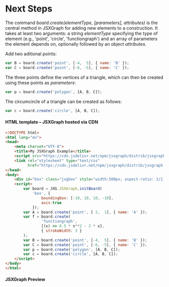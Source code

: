 # Next Steps

The command _board.create(elementType, [parameters], attributes)_ is the central method in JSXGraph for adding new elements to a construction. 
It takes at least two arguments: a string _elementType_ specifying the type of element (e.g., 'point', 'circle', 'functiongraph') and an array of parameters the element depends on, optionally followed by an object _attributes_.

Add two aditional points:

```js
var B = board.create('point', [-4,  5], { name: 'B' });
var C = board.create('point', [-6, -5], { name: 'C' });
```

The three points define the vertices of a triangle, which can then be created using these points as _parameters_:

```js
var p = board.create('polygon', [A, B, C]);
```

The circumcircle of a triangle can be created as follows:

```js
var c = board.create('circle', [A, B, C]);
```

#### HTML template – JSXGraph hosted via CDN

```html
<!DOCTYPE html>
<html lang="en">
<head>
    <meta charset="UTF-8">
    <title>My JSXGraph Example</title>
    <script src="https://cdn.jsdelivr.net/npm/jsxgraph/distrib/jsxgraphcore.js"></script>
    <link rel="stylesheet" type="text/css"
          href="https://cdn.jsdelivr.net/npm/jsxgraph/distrib/jsxgraph.css">
</head>
<body>
    <div id="box" class="jxgbox" style="width:500px; aspect-ratio: 1/1;"></div>
    <script>
        var board = JXG.JSXGraph.initBoard(
            'box', {
                boundingbox: [-10, 10, 10, -10], 
                axis:true
            });
        var A = board.create('point', [ 2,  1], { name: 'A' });
        var f = board.create(
                'functiongraph',
                [(x) => 0.5 * x**2 - 2 * x],
                { strokeWidth: 3 }
        );
        var B = board.create('point', [-4,  5], { name: 'B' });
        var C = board.create('point', [-6, -5], { name: 'C' });
        var p = board.create('polygon', [A, B, C]);
        var c = board.create('circle', [A, B, C]);
    </script>
</body>
</html>
```

#### JSXGraph  Preview
